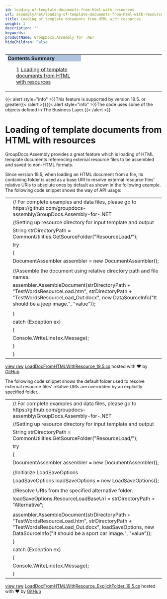 ```yaml
---
id: loading-of-template-documents-from-html-with-resources
url: assembly/net/loading-of-template-documents-from-html-with-resources
title: Loading of template documents from HTML with resources
weight: 1
description: ""
keywords: 
productName: GroupDocs.Assembly for .NET
hideChildren: False
---
```

<table class="sectionMacro" border="0" cellpadding="5" cellspacing="0" width="100%"><tbody><tr><td valign="top" width="50%"><div class="panel" style="border-top-width: 1px; border-right-width: 1px; border-bottom-width: 1px; border-left-width: 1px;"><div class="panelHeader" style="border-bottom-width: 1px; background-color: rgb(176, 196, 222);"><b>Contents Summary</b></div><div class="panelContent"><style type="text/css">div.rbtoc1590388622696 { padding-top: 0px; padding-right: 0px; padding-bottom: 0px; padding-left: 0px; }div.rbtoc1590388622696 ul { list-style-type: none; list-style-image: none; margin-left: 0px; }div.rbtoc1590388622696 li { margin-left: 0px; padding-left: 0px; }</style><div class="toc rbtoc1590388622696"><ul class="toc-indentation"><li><span class="TOCOutline">1</span> <a href="#LoadingoftemplatedocumentsfromHTMLwithresources-LoadingoftemplatedocumentsfromHTMLwithresources">Loading of template documents from HTML with resources</a></li></ul></div></div></div></td><td valign="top" width="15%">&nbsp;</td><td valign="top" width="35%">&nbsp;</td></tr></tbody></table>

{{< alert style="info" >}}This feature is supported by version 19.5. or greater{{< /alert >}}{{< alert style="info" >}}The code uses some of the objects defined in The Business Layer.{{< /alert >}}

# Loading of template documents from HTML with resources

GroupDocs.Assembly provides a great feature which is loading of HTML template documents referencing external resource files to be assembled and saved to non-HTML formats. 

Since version 19.5, when loading an HTML document from a file, its containing folder is used as a base URI to resolve external resource files' relative URIs to absolute ones by default as shown in the following example. The following code snippet shows the way of API usage:

<table class="highlight tab-size js-file-line-container" data-tab-size="8" data-paste-markdown-skip=""><tbody><tr><td id="file-loaddocfromhtmlwithresource_19-5-cs-L1" class="blob-num js-line-number" data-line-number="1"></td><td id="file-loaddocfromhtmlwithresource_19-5-cs-LC1" class="blob-code blob-code-inner js-file-line"><span class="pl-c"><span class="pl-c">//</span> For complete examples and data files, please go to https://github.com/groupdocs-assembly/GroupDocs.Assembly-for-.NET</span></td></tr><tr><td id="file-loaddocfromhtmlwithresource_19-5-cs-L2" class="blob-num js-line-number" data-line-number="2"></td><td id="file-loaddocfromhtmlwithresource_19-5-cs-LC2" class="blob-code blob-code-inner js-file-line"><span class="pl-c"><span class="pl-c">//</span>Setting up resource directory for input template and output</span></td></tr><tr><td id="file-loaddocfromhtmlwithresource_19-5-cs-L3" class="blob-num js-line-number" data-line-number="3"></td><td id="file-loaddocfromhtmlwithresource_19-5-cs-LC3" class="blob-code blob-code-inner js-file-line"><span class="pl-en">String</span> <span class="pl-smi">strDirectoryPath</span> <span class="pl-k">=</span> <span class="pl-smi">CommonUtilities</span>.<span class="pl-en">GetSourceFolder</span>(<span class="pl-s"><span class="pl-pds">"</span>ResourceLoad/<span class="pl-pds">"</span></span>);</td></tr><tr><td id="file-loaddocfromhtmlwithresource_19-5-cs-L4" class="blob-num js-line-number" data-line-number="4"></td><td id="file-loaddocfromhtmlwithresource_19-5-cs-LC4" class="blob-code blob-code-inner js-file-line"><span class="pl-k">try</span></td></tr><tr><td id="file-loaddocfromhtmlwithresource_19-5-cs-L5" class="blob-num js-line-number" data-line-number="5"></td><td id="file-loaddocfromhtmlwithresource_19-5-cs-LC5" class="blob-code blob-code-inner js-file-line">{</td></tr><tr><td id="file-loaddocfromhtmlwithresource_19-5-cs-L6" class="blob-num js-line-number" data-line-number="6"></td><td id="file-loaddocfromhtmlwithresource_19-5-cs-LC6" class="blob-code blob-code-inner js-file-line"><span class="pl-en">DocumentAssembler</span> <span class="pl-smi">assembler</span> <span class="pl-k">=</span> <span class="pl-k">new</span> <span class="pl-en">DocumentAssembler</span>();</td></tr><tr><td id="file-loaddocfromhtmlwithresource_19-5-cs-L7" class="blob-num js-line-number" data-line-number="7"></td><td id="file-loaddocfromhtmlwithresource_19-5-cs-LC7" class="blob-code blob-code-inner js-file-line"></td></tr><tr><td id="file-loaddocfromhtmlwithresource_19-5-cs-L8" class="blob-num js-line-number" data-line-number="8"></td><td id="file-loaddocfromhtmlwithresource_19-5-cs-LC8" class="blob-code blob-code-inner js-file-line"><span class="pl-c"><span class="pl-c">//</span>Assemble the document using relative directory path and file names.</span></td></tr><tr><td id="file-loaddocfromhtmlwithresource_19-5-cs-L9" class="blob-num js-line-number" data-line-number="9"></td><td id="file-loaddocfromhtmlwithresource_19-5-cs-LC9" class="blob-code blob-code-inner js-file-line"><span class="pl-smi">assembler</span>.<span class="pl-en">AssembleDocument</span>(<span class="pl-smi">strDirectoryPath</span> <span class="pl-k">+</span> <span class="pl-s"><span class="pl-pds">"</span>TestWordsResourceLoad.htm<span class="pl-pds">"</span></span>, <span class="pl-smi">strDirectoryPath</span> <span class="pl-k">+</span> <span class="pl-s"><span class="pl-pds">"</span>TestWordsResourceLoad_Out.docx<span class="pl-pds">"</span></span>, <span class="pl-k">new</span> <span class="pl-en">DataSourceInfo</span>(<span class="pl-s"><span class="pl-pds">"</span>It should be a jeep image.<span class="pl-pds">"</span></span>, <span class="pl-s"><span class="pl-pds">"</span>value<span class="pl-pds">"</span></span>));</td></tr><tr><td id="file-loaddocfromhtmlwithresource_19-5-cs-L10" class="blob-num js-line-number" data-line-number="10"></td><td id="file-loaddocfromhtmlwithresource_19-5-cs-LC10" class="blob-code blob-code-inner js-file-line"></td></tr><tr><td id="file-loaddocfromhtmlwithresource_19-5-cs-L11" class="blob-num js-line-number" data-line-number="11"></td><td id="file-loaddocfromhtmlwithresource_19-5-cs-LC11" class="blob-code blob-code-inner js-file-line">}</td></tr><tr><td id="file-loaddocfromhtmlwithresource_19-5-cs-L12" class="blob-num js-line-number" data-line-number="12"></td><td id="file-loaddocfromhtmlwithresource_19-5-cs-LC12" class="blob-code blob-code-inner js-file-line"><span class="pl-k">catch</span> (<span class="pl-en">Exception</span> <span class="pl-smi">ex</span>)</td></tr><tr><td id="file-loaddocfromhtmlwithresource_19-5-cs-L13" class="blob-num js-line-number" data-line-number="13"></td><td id="file-loaddocfromhtmlwithresource_19-5-cs-LC13" class="blob-code blob-code-inner js-file-line">{</td></tr><tr><td id="file-loaddocfromhtmlwithresource_19-5-cs-L14" class="blob-num js-line-number" data-line-number="14"></td><td id="file-loaddocfromhtmlwithresource_19-5-cs-LC14" class="blob-code blob-code-inner js-file-line"><span class="pl-smi">Console</span>.<span class="pl-en">WriteLine</span>(<span class="pl-smi">ex</span>.<span class="pl-smi">Message</span>);</td></tr><tr><td id="file-loaddocfromhtmlwithresource_19-5-cs-L15" class="blob-num js-line-number" data-line-number="15"></td><td id="file-loaddocfromhtmlwithresource_19-5-cs-LC15" class="blob-code blob-code-inner js-file-line">}</td></tr><tr><td id="file-loaddocfromhtmlwithresource_19-5-cs-L16" class="blob-num js-line-number" data-line-number="16"></td><td id="file-loaddocfromhtmlwithresource_19-5-cs-LC16" class="blob-code blob-code-inner js-file-line">}</td></tr></tbody></table>

[view raw](https://gist.github.com/GroupDocsGists/bfd1b9daaa9a1b0a020a20a3f56413f2/raw/a3edaa3bed4efe6efefa147e7c0b953283585fec/LoadDocFromHTMLWithResource_19.5.cs) [LoadDocFromHTMLWithResource\_19.5.cs](https://gist.github.com/GroupDocsGists/bfd1b9daaa9a1b0a020a20a3f56413f2#file-loaddocfromhtmlwithresource_19-5-cs) hosted with ❤ by [GitHub](https://github.com)

The following code snippet shows the default folder used to resolve external resource files' relative URIs are overridden by an explicitly specified folder.

<table class="highlight tab-size js-file-line-container" data-tab-size="8" data-paste-markdown-skip=""><tbody><tr><td id="file-loaddocfromhtmlwithresource_explicitfolder_19-5-cs-L1" class="blob-num js-line-number" data-line-number="1"></td><td id="file-loaddocfromhtmlwithresource_explicitfolder_19-5-cs-LC1" class="blob-code blob-code-inner js-file-line"><span class="pl-c"><span class="pl-c">//</span> For complete examples and data files, please go to https://github.com/groupdocs-assembly/GroupDocs.Assembly-for-.NET</span></td></tr><tr><td id="file-loaddocfromhtmlwithresource_explicitfolder_19-5-cs-L2" class="blob-num js-line-number" data-line-number="2"></td><td id="file-loaddocfromhtmlwithresource_explicitfolder_19-5-cs-LC2" class="blob-code blob-code-inner js-file-line"><span class="pl-c"><span class="pl-c">//</span>Setting up resource directory for input template and output</span></td></tr><tr><td id="file-loaddocfromhtmlwithresource_explicitfolder_19-5-cs-L3" class="blob-num js-line-number" data-line-number="3"></td><td id="file-loaddocfromhtmlwithresource_explicitfolder_19-5-cs-LC3" class="blob-code blob-code-inner js-file-line"><span class="pl-en">String</span> <span class="pl-smi">strDirectoryPath</span> <span class="pl-k">=</span> <span class="pl-smi">CommonUtilities</span>.<span class="pl-en">GetSourceFolder</span>(<span class="pl-s"><span class="pl-pds">"</span>ResourceLoad/<span class="pl-pds">"</span></span>);</td></tr><tr><td id="file-loaddocfromhtmlwithresource_explicitfolder_19-5-cs-L4" class="blob-num js-line-number" data-line-number="4"></td><td id="file-loaddocfromhtmlwithresource_explicitfolder_19-5-cs-LC4" class="blob-code blob-code-inner js-file-line"><span class="pl-k">try</span></td></tr><tr><td id="file-loaddocfromhtmlwithresource_explicitfolder_19-5-cs-L5" class="blob-num js-line-number" data-line-number="5"></td><td id="file-loaddocfromhtmlwithresource_explicitfolder_19-5-cs-LC5" class="blob-code blob-code-inner js-file-line">{</td></tr><tr><td id="file-loaddocfromhtmlwithresource_explicitfolder_19-5-cs-L6" class="blob-num js-line-number" data-line-number="6"></td><td id="file-loaddocfromhtmlwithresource_explicitfolder_19-5-cs-LC6" class="blob-code blob-code-inner js-file-line"><span class="pl-en">DocumentAssembler</span> <span class="pl-smi">assembler</span> <span class="pl-k">=</span> <span class="pl-k">new</span> <span class="pl-en">DocumentAssembler</span>();</td></tr><tr><td id="file-loaddocfromhtmlwithresource_explicitfolder_19-5-cs-L7" class="blob-num js-line-number" data-line-number="7"></td><td id="file-loaddocfromhtmlwithresource_explicitfolder_19-5-cs-LC7" class="blob-code blob-code-inner js-file-line"></td></tr><tr><td id="file-loaddocfromhtmlwithresource_explicitfolder_19-5-cs-L8" class="blob-num js-line-number" data-line-number="8"></td><td id="file-loaddocfromhtmlwithresource_explicitfolder_19-5-cs-LC8" class="blob-code blob-code-inner js-file-line"><span class="pl-c"><span class="pl-c">//</span>Initialize LoadSaveOptions</span></td></tr><tr><td id="file-loaddocfromhtmlwithresource_explicitfolder_19-5-cs-L9" class="blob-num js-line-number" data-line-number="9"></td><td id="file-loaddocfromhtmlwithresource_explicitfolder_19-5-cs-LC9" class="blob-code blob-code-inner js-file-line"><span class="pl-en">LoadSaveOptions</span> <span class="pl-smi">loadSaveOptions</span> <span class="pl-k">=</span> <span class="pl-k">new</span> <span class="pl-en">LoadSaveOptions</span>();</td></tr><tr><td id="file-loaddocfromhtmlwithresource_explicitfolder_19-5-cs-L10" class="blob-num js-line-number" data-line-number="10"></td><td id="file-loaddocfromhtmlwithresource_explicitfolder_19-5-cs-LC10" class="blob-code blob-code-inner js-file-line"></td></tr><tr><td id="file-loaddocfromhtmlwithresource_explicitfolder_19-5-cs-L11" class="blob-num js-line-number" data-line-number="11"></td><td id="file-loaddocfromhtmlwithresource_explicitfolder_19-5-cs-LC11" class="blob-code blob-code-inner js-file-line"><span class="pl-c"><span class="pl-c">//</span>Resolve URIs from the specified alternative folder.</span></td></tr><tr><td id="file-loaddocfromhtmlwithresource_explicitfolder_19-5-cs-L12" class="blob-num js-line-number" data-line-number="12"></td><td id="file-loaddocfromhtmlwithresource_explicitfolder_19-5-cs-LC12" class="blob-code blob-code-inner js-file-line"><span class="pl-smi">loadSaveOptions</span>.<span class="pl-smi">ResourceLoadBaseUri</span> <span class="pl-k">=</span> <span class="pl-smi">strDirectoryPath</span> <span class="pl-k">+</span> <span class="pl-s"><span class="pl-pds">"</span>Alternative<span class="pl-pds">"</span></span>;</td></tr><tr><td id="file-loaddocfromhtmlwithresource_explicitfolder_19-5-cs-L13" class="blob-num js-line-number" data-line-number="13"></td><td id="file-loaddocfromhtmlwithresource_explicitfolder_19-5-cs-LC13" class="blob-code blob-code-inner js-file-line"></td></tr><tr><td id="file-loaddocfromhtmlwithresource_explicitfolder_19-5-cs-L14" class="blob-num js-line-number" data-line-number="14"></td><td id="file-loaddocfromhtmlwithresource_explicitfolder_19-5-cs-LC14" class="blob-code blob-code-inner js-file-line"><span class="pl-smi">assembler</span>.<span class="pl-en">AssembleDocument</span>(<span class="pl-smi">strDirectoryPath</span> <span class="pl-k">+</span> <span class="pl-s"><span class="pl-pds">"</span>TestWordsResourceLoad.htm<span class="pl-pds">"</span></span>, <span class="pl-smi">strDirectoryPath</span> <span class="pl-k">+</span> <span class="pl-s"><span class="pl-pds">"</span>TestWordsResourceLoad_Out.docx<span class="pl-pds">"</span></span>, <span class="pl-smi">loadSaveOptions</span>, <span class="pl-k">new</span> <span class="pl-en">DataSourceInfo</span>(<span class="pl-s"><span class="pl-pds">"</span>It should be a sport car image.<span class="pl-pds">"</span></span>, <span class="pl-s"><span class="pl-pds">"</span>value<span class="pl-pds">"</span></span>));</td></tr><tr><td id="file-loaddocfromhtmlwithresource_explicitfolder_19-5-cs-L15" class="blob-num js-line-number" data-line-number="15"></td><td id="file-loaddocfromhtmlwithresource_explicitfolder_19-5-cs-LC15" class="blob-code blob-code-inner js-file-line">}</td></tr><tr><td id="file-loaddocfromhtmlwithresource_explicitfolder_19-5-cs-L16" class="blob-num js-line-number" data-line-number="16"></td><td id="file-loaddocfromhtmlwithresource_explicitfolder_19-5-cs-LC16" class="blob-code blob-code-inner js-file-line"><span class="pl-k">catch</span> (<span class="pl-en">Exception</span> <span class="pl-smi">ex</span>)</td></tr><tr><td id="file-loaddocfromhtmlwithresource_explicitfolder_19-5-cs-L17" class="blob-num js-line-number" data-line-number="17"></td><td id="file-loaddocfromhtmlwithresource_explicitfolder_19-5-cs-LC17" class="blob-code blob-code-inner js-file-line">{</td></tr><tr><td id="file-loaddocfromhtmlwithresource_explicitfolder_19-5-cs-L18" class="blob-num js-line-number" data-line-number="18"></td><td id="file-loaddocfromhtmlwithresource_explicitfolder_19-5-cs-LC18" class="blob-code blob-code-inner js-file-line"><span class="pl-smi">Console</span>.<span class="pl-en">WriteLine</span>(<span class="pl-smi">ex</span>.<span class="pl-smi">Message</span>);</td></tr><tr><td id="file-loaddocfromhtmlwithresource_explicitfolder_19-5-cs-L19" class="blob-num js-line-number" data-line-number="19"></td><td id="file-loaddocfromhtmlwithresource_explicitfolder_19-5-cs-LC19" class="blob-code blob-code-inner js-file-line">}</td></tr></tbody></table>

[view raw](https://gist.github.com/GroupDocsGists/bd0d6a7a7cca104bbe73c4938f2a6cf7/raw/491601502ba5d98f50af7472cbe60ce99803b094/LoadDocFromHTMLWithResource_ExplicitFolder_19.5.cs) [LoadDocFromHTMLWithResource\_ExplicitFolder\_19.5.cs](https://gist.github.com/GroupDocsGists/bd0d6a7a7cca104bbe73c4938f2a6cf7#file-loaddocfromhtmlwithresource_explicitfolder_19-5-cs) hosted with ❤ by [GitHub](https://github.com)
